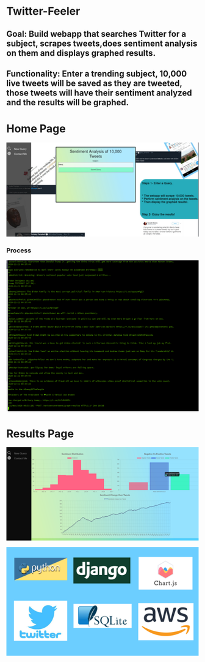 # Twitter-Feeler
## Goal: Build webapp that searches Twitter for a subject, scrapes tweets,does sentiment analysis on them and displays graphed results.

## Functionality: Enter a trending subject, 10,000 live tweets will be saved as they are tweeted, those tweets will have their sentiment analyzed and the results will be graphed.

# Home Page

![](imgs/home1.png)

### Process

![](imgs/tweetscrape.png)

# Results Page

![](imgs/result2.png)

![](imgs/image1.jpg)

